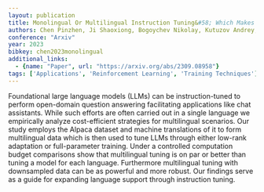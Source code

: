 ```yaml
---
layout: publication
title: Monolingual Or Multilingual Instruction Tuning&#58; Which Makes A Better Alpaca
authors: Chen Pinzhen, Ji Shaoxiong, Bogoychev Nikolay, Kutuzov Andrey, Haddow Barry, Heafield Kenneth
conference: "Arxiv"
year: 2023
bibkey: chen2023monolingual
additional_links:
  - {name: "Paper", url: "https://arxiv.org/abs/2309.08958"}
tags: ['Applications', 'Reinforcement Learning', 'Training Techniques']
---
```

Foundational large language models (LLMs) can be instruction-tuned to perform open-domain question answering facilitating applications like chat assistants. While such efforts are often carried out in a single language we empirically analyze cost-efficient strategies for multilingual scenarios. Our study employs the Alpaca dataset and machine translations of it to form multilingual data which is then used to tune LLMs through either low-rank adaptation or full-parameter training. Under a controlled computation budget comparisons show that multilingual tuning is on par or better than tuning a model for each language. Furthermore multilingual tuning with downsampled data can be as powerful and more robust. Our findings serve as a guide for expanding language support through instruction tuning.
